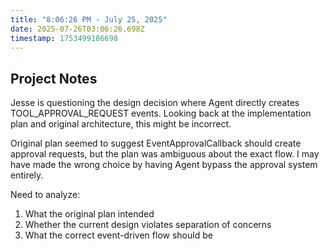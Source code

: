 ```yaml
---
title: "8:06:26 PM - July 25, 2025"
date: 2025-07-26T03:06:26.698Z
timestamp: 1753499186698
---
```


## Project Notes

Jesse is questioning the design decision where Agent directly creates TOOL_APPROVAL_REQUEST events. Looking back at the implementation plan and original architecture, this might be incorrect.

Original plan seemed to suggest EventApprovalCallback should create approval requests, but the plan was ambiguous about the exact flow. I may have made the wrong choice by having Agent bypass the approval system entirely.

Need to analyze:
1. What the original plan intended
2. Whether the current design violates separation of concerns  
3. What the correct event-driven flow should be
